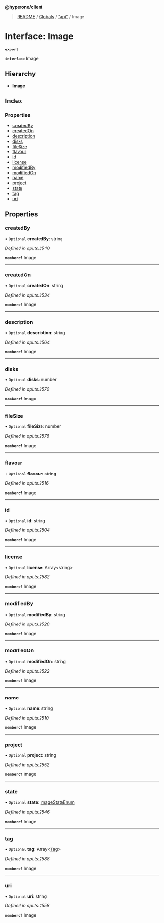 **@hyperone/client**

> [README](../README.md) / [Globals](../globals.md) / ["api"](../modules/_api_.md) / Image

# Interface: Image

**`export`** 

**`interface`** Image

## Hierarchy

* **Image**

## Index

### Properties

* [createdBy](_api_.image.md#createdby)
* [createdOn](_api_.image.md#createdon)
* [description](_api_.image.md#description)
* [disks](_api_.image.md#disks)
* [fileSize](_api_.image.md#filesize)
* [flavour](_api_.image.md#flavour)
* [id](_api_.image.md#id)
* [license](_api_.image.md#license)
* [modifiedBy](_api_.image.md#modifiedby)
* [modifiedOn](_api_.image.md#modifiedon)
* [name](_api_.image.md#name)
* [project](_api_.image.md#project)
* [state](_api_.image.md#state)
* [tag](_api_.image.md#tag)
* [uri](_api_.image.md#uri)

## Properties

### createdBy

• `Optional` **createdBy**: string

*Defined in api.ts:2540*

**`memberof`** Image

___

### createdOn

• `Optional` **createdOn**: string

*Defined in api.ts:2534*

**`memberof`** Image

___

### description

• `Optional` **description**: string

*Defined in api.ts:2564*

**`memberof`** Image

___

### disks

• `Optional` **disks**: number

*Defined in api.ts:2570*

**`memberof`** Image

___

### fileSize

• `Optional` **fileSize**: number

*Defined in api.ts:2576*

**`memberof`** Image

___

### flavour

• `Optional` **flavour**: string

*Defined in api.ts:2516*

**`memberof`** Image

___

### id

• `Optional` **id**: string

*Defined in api.ts:2504*

**`memberof`** Image

___

### license

• `Optional` **license**: Array\<string>

*Defined in api.ts:2582*

**`memberof`** Image

___

### modifiedBy

• `Optional` **modifiedBy**: string

*Defined in api.ts:2528*

**`memberof`** Image

___

### modifiedOn

• `Optional` **modifiedOn**: string

*Defined in api.ts:2522*

**`memberof`** Image

___

### name

• `Optional` **name**: string

*Defined in api.ts:2510*

**`memberof`** Image

___

### project

• `Optional` **project**: string

*Defined in api.ts:2552*

**`memberof`** Image

___

### state

• `Optional` **state**: [ImageStateEnum](../enums/_api_.imagestateenum.md)

*Defined in api.ts:2546*

**`memberof`** Image

___

### tag

• `Optional` **tag**: Array\<[Tag](_api_.tag.md)>

*Defined in api.ts:2588*

**`memberof`** Image

___

### uri

• `Optional` **uri**: string

*Defined in api.ts:2558*

**`memberof`** Image

